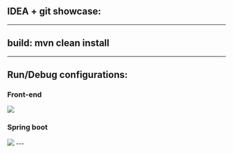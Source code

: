 ## IDEA + git showcase: 

---

## build: mvn clean install

---

## Run/Debug configurations:

### Front-end

<img src="http://s01.geekpic.net/di-TDLBUL.png"/>

### Spring boot


<img src="http://s01.geekpic.net/di-Y28O4E.png"/>
---
